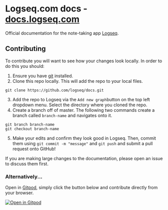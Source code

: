 # Logseq.com docs - [docs.logseq.com](https://docs.logseq.com)
Official documentation for the note-taking app [Logseq](https://logseq.com/#/).

## Contributing

To contribute you will want to see how your changes look locally. In order to do this you should:

1. Ensure you have [git](https://git-scm.com/downloads) installed.
2. Clone this repo locally. This will add the repo to your local files.
```git
git clone https://github.com/logseq/docs.git
``` 
3. Add the repo to Logseq via the `Add new graph`button on the top left dropdown menu. Select the directory where you cloned the repo.
4. Create a branch off of master. The following two commands create a branch called `branch-name` and navigates onto it.

```git
git branch branch-name
git checkout branch-name
```
5. Make your edits and confirm they look good in Logseq. Then, commit them using `git commit -m "message"` and `git push` and submit a pull request onto GitHub!

If you are making large changes to the documentation, please open an issue to discuss them first.

### Alternatively...
Open in [Gitpod](https://gitpod.io/), simply click the button below and contribute directly from your browser.

[![Open in Gitpod](https://gitpod.io/button/open-in-gitpod.svg)](https://gitpod.io/#https://github.com/logseq/docs)
